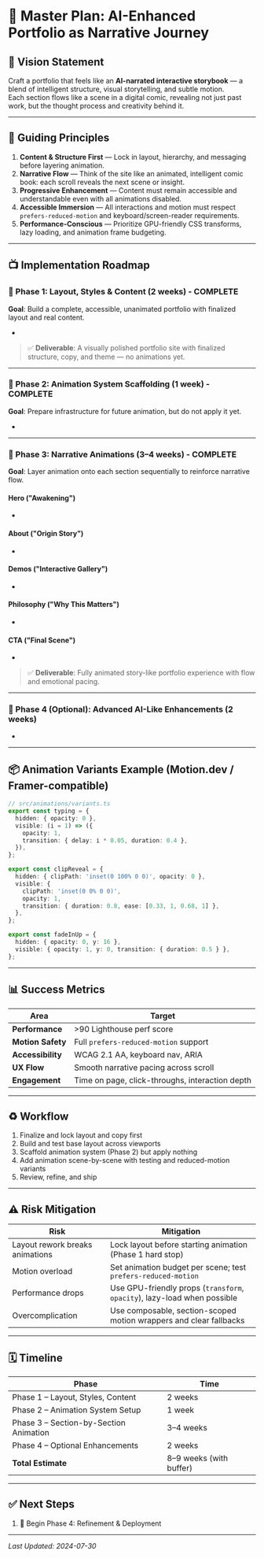 # 🚀 Master Plan: AI-Enhanced Portfolio as Narrative Journey

## 🌟 Vision Statement

Craft a portfolio that feels like an **AI-narrated interactive storybook** — a blend of intelligent structure, visual storytelling, and subtle motion.\
Each section flows like a scene in a digital comic, revealing not just past work, but the thought process and creativity behind it.

---

## 🧠 Guiding Principles

1. **Content & Structure First** — Lock in layout, hierarchy, and messaging before layering animation.
2. **Narrative Flow** — Think of the site like an animated, intelligent comic book: each scroll reveals the next scene or insight.
3. **Progressive Enhancement** — Content must remain accessible and understandable even with all animations disabled.
4. **Accessible Immersion** — All interactions and motion must respect `prefers-reduced-motion` and keyboard/screen-reader requirements.
5. **Performance-Conscious** — Prioritize GPU-friendly CSS transforms, lazy loading, and animation frame budgeting.

---

## 📺 Implementation Roadmap

### 🔹 Phase 1: Layout, Styles & Content (2 weeks) - COMPLETE

**Goal**: Build a complete, accessible, unanimated portfolio with finalized layout and real content.

-

> ✅ **Deliverable**: A visually polished portfolio site with finalized structure, copy, and theme — no animations yet.

---

### 🔹 Phase 2: Animation System Scaffolding (1 week) - COMPLETE

**Goal**: Prepare infrastructure for future animation, but do not apply it yet.

-

---

### 🔹 Phase 3: Narrative Animations (3–4 weeks) - COMPLETE

**Goal**: Layer animation onto each section sequentially to reinforce narrative flow.

#### Hero ("Awakening")

-

#### About ("Origin Story")

-

#### Demos ("Interactive Gallery")

-

#### Philosophy ("Why This Matters")

-

#### CTA ("Final Scene")

-

> ✅ **Deliverable**: Fully animated story-like portfolio experience with flow and emotional pacing.

---

### 🔹 Phase 4 (Optional): Advanced AI-Like Enhancements (2 weeks)

-

---

## 📦 Animation Variants Example (Motion.dev / Framer-compatible)

```ts
// src/animations/variants.ts
export const typing = {
  hidden: { opacity: 0 },
  visible: (i = 1) => ({
    opacity: 1,
    transition: { delay: i * 0.05, duration: 0.4 },
  }),
};

export const clipReveal = {
  hidden: { clipPath: 'inset(0 100% 0 0)', opacity: 0 },
  visible: {
    clipPath: 'inset(0 0% 0 0)',
    opacity: 1,
    transition: { duration: 0.8, ease: [0.33, 1, 0.68, 1] },
  },
};

export const fadeInUp = {
  hidden: { opacity: 0, y: 16 },
  visible: { opacity: 1, y: 0, transition: { duration: 0.5 } },
};
```

---

## 📊 Success Metrics

| Area              | Target                                          |
| ----------------- | ----------------------------------------------- |
| **Performance**   | >90 Lighthouse perf score                       |
| **Motion Safety** | Full `prefers-reduced-motion` support           |
| **Accessibility** | WCAG 2.1 AA, keyboard nav, ARIA                 |
| **UX Flow**       | Smooth narrative pacing across scroll           |
| **Engagement**    | Time on page, click-throughs, interaction depth |

---

## ♻️ Workflow

1. Finalize and lock layout and copy first
2. Build and test base layout across viewports
3. Scaffold animation system (Phase 2) but apply nothing
4. Add animation scene-by-scene with testing and reduced-motion variants
5. Review, refine, and ship

---

## ⚠️ Risk Mitigation

| Risk                            | Mitigation                                                               |
| ------------------------------- | ------------------------------------------------------------------------ |
| Layout rework breaks animations | Lock layout before starting animation (Phase 1 hard stop)                |
| Motion overload                 | Set animation budget per scene; test `prefers-reduced-motion`            |
| Performance drops               | Use GPU-friendly props (`transform`, `opacity`), lazy-load when possible |
| Overcomplication                | Use composable, section-scoped motion wrappers and clear fallbacks       |

---

## 🗓️ Timeline

| Phase                                  | Time                    |
| -------------------------------------- | ----------------------- |
| Phase 1 – Layout, Styles, Content      | 2 weeks                 |
| Phase 2 – Animation System Setup       | 1 week                  |
| Phase 3 – Section-by-Section Animation | 3–4 weeks               |
| Phase 4 – Optional Enhancements        | 2 weeks                 |
| **Total Estimate**                     | 8–9 weeks (with buffer) |

---

## ✅ Next Steps

1. 🚀 Begin Phase 4: Refinement & Deployment

---

*Last Updated: 2024-07-30*

